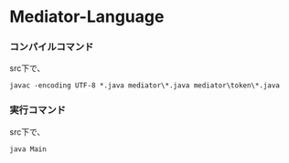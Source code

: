 # Mediator-Language

### コンパイルコマンド
src下で、

`javac -encoding UTF-8 *.java mediator\*.java mediator\token\*.java`
### 実行コマンド
src下で、

`java Main`
